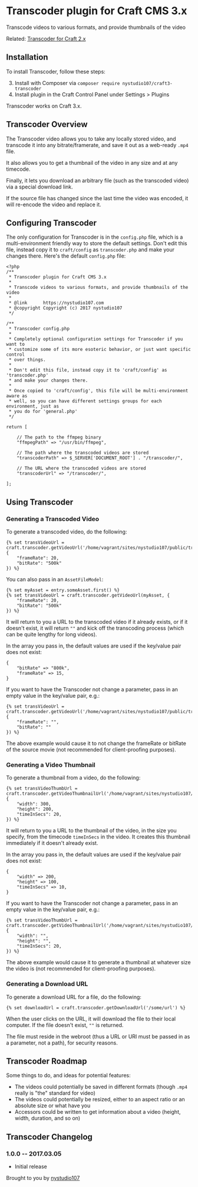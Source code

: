 # Transcoder plugin for Craft CMS 3.x

Transcode videos to various formats, and provide thumbnails of the video

Related: [Transcoder for Craft 2.x](https://github.com/nystudio107/transcoder)

## Installation

To install Transcoder, follow these steps:

3. Install with Composer via `composer require nystudio107/craft3-transcoder`
4. Install plugin in the Craft Control Panel under Settings > Plugins

Transcoder works on Craft 3.x.

## Transcoder Overview

The Transcoder video allows you to take any locally stored video, and transcode it into any bitrate/framerate, and save it out as a web-ready `.mp4` file.

It also allows you to get a thumbnail of the video in any size and at any timecode.

Finally, it lets you download an arbitrary file (such as the transcoded video) via a special download link.

If the source file has changed since the last time the video was encoded, it will re-encode the video and replace it.

## Configuring Transcoder

The only configuration for Transcoder is in the `config.php` file, which is a multi-environment friendly way to store the default settings.  Don't edit this file, instead copy it to `craft/config` as `transcoder.php` and make your changes there.  Here's the default `config.php` file:

    <?php
    /**
     * Transcoder plugin for Craft CMS 3.x
     *
     * Transcode videos to various formats, and provide thumbnails of the video
     *
     * @link      https://nystudio107.com
     * @copyright Copyright (c) 2017 nystudio107
     */

    /**
     * Transcoder config.php
     *
     * Completely optional configuration settings for Transcoder if you want to
     * customize some of its more esoteric behavior, or just want specific control
     * over things.
     *
     * Don't edit this file, instead copy it to 'craft/config' as 'transcoder.php'
     * and make your changes there.
     *
     * Once copied to 'craft/config', this file will be multi-environment aware as
     * well, so you can have different settings groups for each environment, just as
     * you do for 'general.php'
     */

    return [

        // The path to the ffmpeg binary
        "ffmpegPath" => "/usr/bin/ffmpeg",

        // The path where the transcoded videos are stored
        "transcoderPath" => $_SERVER['DOCUMENT_ROOT'] . "/transcoder/",

        // The URL where the transcoded videos are stored
        "transcoderUrl" => "/transcoder/",

    ];

## Using Transcoder

### Generating a Transcoded Video

To generate a transcoded video, do the following:

    {% set transVideoUrl = craft.transcoder.getVideoUrl('/home/vagrant/sites/nystudio107/public/trimurti.mp4', {
        "frameRate": 20,
        "bitRate": "500k"
    }) %}

You can also pass in an `AssetFileModel`:

    {% set myAsset = entry.someAsset.first() %}
    {% set transVideoUrl = craft.transcoder.getVideoUrl(myAsset, {
        "frameRate": 20,
        "bitRate": "500k"
    }) %}

It will return to you a URL to the transcoded video if it already exists, or if it doesn't exist, it will return `""` and kick off the transcoding process (which can be quite lengthy for long videos).

In the array you pass in, the default values are used if the key/value pair does not exist:

    {
        "bitRate" => "800k",
        "frameRate" => 15,
    }

If you want to have the Transcoder not change a parameter, pass in an empty value in the key/value pair, e.g.:

    {% set transVideoUrl = craft.transcoder.getVideoUrl('/home/vagrant/sites/nystudio107/public/trimurti.mp4', {
        "frameRate": "",
        "bitRate": ""
    }) %}

The above example would cause it to not change the frameRate or bitRate of the source movie (not recommended for client-proofing purposes).

### Generating a Video Thumbnail

To generate a thumbnail from a video, do the following:

    {% set transVideoThumbUrl = craft.transcoder.getVideoThumbnailUrl('/home/vagrant/sites/nystudio107/public/trimurti.mp4', {
        "width": 300,
        "height": 200,
        "timeInSecs": 20,
    }) %}

It will return to you a URL to the thumbnail of the video, in the size you specify, from the timecode `timeInSecs` in the video.  It creates this thumbnail immediately if it doesn't already exist.

In the array you pass in, the default values are used if the key/value pair does not exist:

    {
        "width" => 200,
        "height" => 100,
        "timeInSecs" => 10,
    }

If you want to have the Transcoder not change a parameter, pass in an empty value in the key/value pair, e.g.:

    {% set transVideoThumbUrl = craft.transcoder.getVideoThumbnailUrl('/home/vagrant/sites/nystudio107/public/trimurti.mp4', {
        "width": "",
        "height": "",
        "timeInSecs": 20,
    }) %}

The above example would cause it to generate a thumbnail at whatever size the video is (not recommended for client-proofing purposes).

### Generating a Download URL

To generate a download URL for a file, do the following:

    {% set downloadUrl = craft.transcoder.getDownloadUrl('/some/url') %}

When the user clicks on the URL, it will download the file to their local computer.  If the file doesn't exist, `""` is returned.

The file must reside in the webroot (thus a URL or URI must be passed in as a parameter, not a path), for security reasons.

## Transcoder Roadmap

Some things to do, and ideas for potential features:

* The videos could potentially be saved in different formats (though `.mp4` really is "the" standard for video)
* The videos could potentially be resized, either to an aspect ratio or an absolute size or what have you
* Accessors could be written to get information about a video (height, width, duration, and so on)

## Transcoder Changelog

### 1.0.0 -- 2017.03.05

* Initial release

Brought to you by [nystudio107](https://nystudio107.com)
